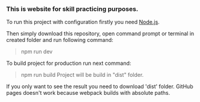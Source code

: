<h3>This is website for skill practicing purposes.</h3>

To run this project with configuration firstly you need [Node.js](https://nodejs.org/).

Then simply download this repository, open command prompt or terminal in created folder and run following command:
> npm run dev

To build project for production run next command:
> npm run build
Project will be build in "dist" folder.

If you only want to see the result you need to download 'dist' folder. GitHub pages doesn't work because webpack builds with absolute paths.

<!-- If you only want to see the result you can open it on [GitHub Pages](https://spekalsg3.github.io/HTMLPractice/dist/) or download repository and open "index.html" file. -->

